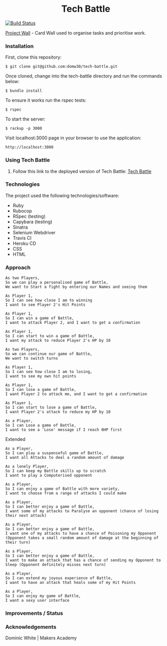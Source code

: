 <h1 align="center">Tech Battle</h1>

[![Build Status](https://travis-ci.com/domw30/tech-battle.svg?branch=master)](https://travis-ci.com/domw30/tech-battle)

[Project Wall](https://github.com/domw30/tech-battle/projects/1) - Card Wall used to organise tasks and prioritise work.

### Installation
First, clone this repository:
```
$ git clone git@github.com:domw30/tech-battle.git
```
Once cloned, change into the tech-battle directory and run the commands below:
```
$ bundle install
```
To ensure it works run the rspec tests:
```
$ rspec
```
To start the server:
```
$ rackup -p 3000
```
Visit localhost:3000 page in your browser to use the application:
```
http://localhost:3000
```

### Using Tech Battle
1. Follow this link to the deployed version of Tech Battle:
[Tech Battle](https://tech-battle.herokuapp.com/)

### Technologies
The project used the following technologies/software:
* Ruby
* Rubocop
* RSpec (testing)
* Capybara (testing)
* Sinatra
* Selenium Webdriver
* Travis CI
* Heroku CD
* CSS
* HTML

### Approach
```
As two Players,
So we can play a personalised game of Battle,
We want to Start a fight by entering our Names and seeing them

As Player 1,
So I can see how close I am to winning
I want to see Player 2's Hit Points

As Player 1,
So I can win a game of Battle,
I want to attack Player 2, and I want to get a confirmation

As Player 1,
So I can start to win a game of Battle,
I want my attack to reduce Player 2's HP by 10

As two Players,
So we can continue our game of Battle,
We want to switch turns

As Player 1,
So I can see how close I am to losing,
I want to see my own hit points

As Player 1,
So I can lose a game of Battle,
I want Player 2 to attack me, and I want to get a confirmation

As Player 1,
So I can start to lose a game of Battle,
I want Player 2's attack to reduce my HP by 10

As a Player,
So I can Lose a game of Battle,
I want to see a 'Lose' message if I reach 0HP first
```

Extended

```
As a Player,
So I can play a suspenseful game of Battle,
I want all Attacks to deal a random amount of damage

As a lonely Player,
So I can keep my Battle skills up to scratch
I want to play a Computerised opponent

As a Player,
So I can enjoy a game of Battle with more variety,
I want to choose from a range of attacks I could make

As a Player,
So I can better enjoy a game of Battle,
I want some of my attacks to Paralyse an opponent (chance of losing their next attack)

As a Player,
So I can better enjoy a game of Battle,
I want one of my attacks to have a chance of Poisoning my Opponent (Opponent takes a small random amount of damage at the beginning of their turn)

As a Player,
So I can better enjoy a game of Battle,
I want to make an attack that has a chance of sending my Opponent to Sleep (Opponent definitely misses next turn)

As a Player,
So I can extend my joyous experience of Battle,
I want to have an attack that heals some of my Hit Points

As a Player,
So I can enjoy my game of Battle,
I want a sexy user interface
```

### Improvements / Status

### Acknowledgements
Dominic White | Makers Academy
